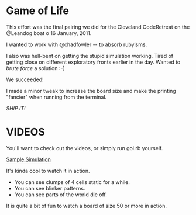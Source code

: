 Game of Life
============

This effort was the final pairing we did for the Cleveland CodeRetreat on the @Leandog boat o 16 January, 2011.

I wanted to work with @chadfowler -- to absorb rubyisms.

I also was hell-bent on getting the stupid simulation working. Tired of getting close on different exploratory fronts earlier in the day. Wanted to *brute force* a solution :-)

We succeeded!

I made a minor tweak to increase the board size and make the printing "fancier" when running from the terminal.

*SHIP IT!*

VIDEOS
======
You'll want to check out the videos, or simply run gol.rb yourself. 

[Sample Simulation](http://www.youtube.com/watch?v=vmnaOYcpPKc)

It's kinda cool to watch it in action.

* You can see clumps of 4 cells static for a while. 
* You can see blinker patterns. 
* You can see parts of the world die off.

It is quite a bit of fun to watch a board of size 50 or more in action.
